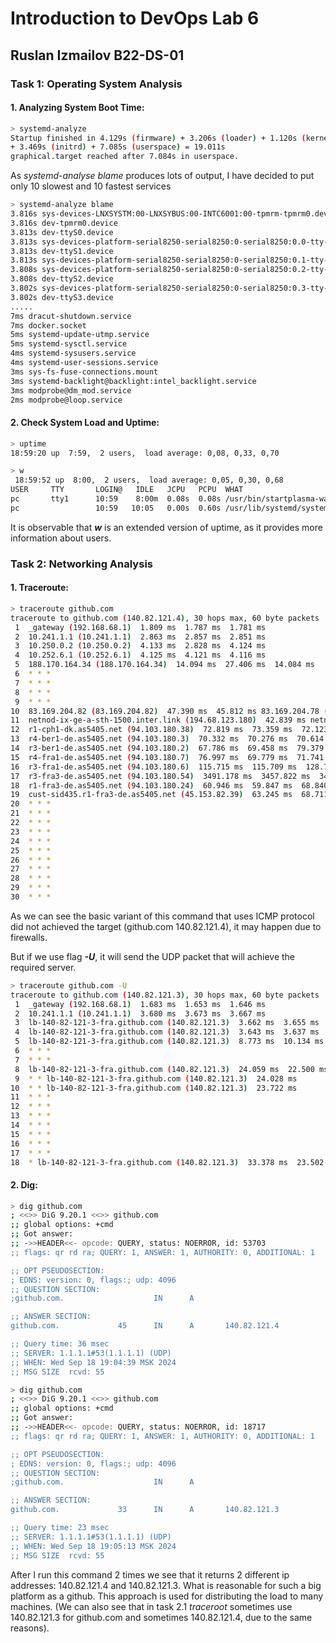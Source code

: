 # Introduction to DevOps Lab 6
## Ruslan Izmailov B22-DS-01 

### Task 1: Operating System Analysis

#### 1. Analyzing System Boot Time:
```sh 
> systemd-analyze  
Startup finished in 4.129s (firmware) + 3.206s (loader) + 1.120s (kernel) 
+ 3.469s (initrd) + 7.085s (userspace) = 19.011s 
graphical.target reached after 7.084s in userspace.
```

As _systemd-analyse blame_   produces lots of output, I have decided to put only 10 slowest and 10 fastest services
```sh
> systemd-analyze blame 
3.816s sys-devices-LNXSYSTM:00-LNXSYBUS:00-INTC6001:00-tpmrm-tpmrm0.device
3.816s dev-tpmrm0.device
3.813s dev-ttyS0.device
3.813s sys-devices-platform-serial8250-serial8250:0-serial8250:0.0-tty-ttyS0.device
3.813s dev-ttyS1.device
3.813s sys-devices-platform-serial8250-serial8250:0-serial8250:0.1-tty-ttyS1.device
3.808s sys-devices-platform-serial8250-serial8250:0-serial8250:0.2-tty-ttyS2.device
3.808s dev-ttyS2.device
3.802s sys-devices-platform-serial8250-serial8250:0-serial8250:0.3-tty-ttyS3.device
3.802s dev-ttyS3.device
.....
7ms dracut-shutdown.service
7ms docker.socket
5ms systemd-update-utmp.service
5ms systemd-sysctl.service
4ms systemd-sysusers.service
4ms systemd-user-sessions.service
3ms sys-fs-fuse-connections.mount
3ms systemd-backlight@backlight:intel_backlight.service
3ms modprobe@dm_mod.service
2ms modprobe@loop.service
```

#### 2. Check System Load and Uptime:   
```sh 
> uptime 
18:59:20 up  7:59,  2 users,  load average: 0,08, 0,33, 0,70
```

```sh
> w
 18:59:52 up  8:00,  2 users,  load average: 0,05, 0,30, 0,68
USER     TTY       LOGIN@   IDLE   JCPU   PCPU  WHAT
pc       tty1      10:59    8:00m  0.08s  0.08s /usr/bin/startplasma-wayland
pc                 10:59   10:05   0.00s  0.60s /usr/lib/systemd/systemd --users
```

It is observable that ___w___ is an extended version of uptime, as it provides more information about users. 

### Task 2: Networking Analysis

#### 1. Traceroute:

```sh
> traceroute github.com
traceroute to github.com (140.82.121.4), 30 hops max, 60 byte packets
 1  _gateway (192.168.68.1)  1.809 ms  1.787 ms  1.781 ms
 2  10.241.1.1 (10.241.1.1)  2.863 ms  2.857 ms  2.851 ms
 3  10.250.0.2 (10.250.0.2)  4.133 ms  2.828 ms  4.124 ms
 4  10.252.6.1 (10.252.6.1)  4.125 ms  4.121 ms  4.116 ms
 5  188.170.164.34 (188.170.164.34)  14.094 ms  27.406 ms  14.084 ms
 6  * * *
 7  * * *
 8  * * *
 9  * * *
10  83.169.204.82 (83.169.204.82)  47.390 ms  45.812 ms 83.169.204.78 (83.169.204.78)  42.848 ms
11  netnod-ix-ge-a-sth-1500.inter.link (194.68.123.180)  42.839 ms netnod-ix-ge-b-sth-1500.inter.link (194.68.128.180)  47.084 ms netnod-ix-ge-a-sth-1500.inter.link (194.68.123.180)  47.055 ms
12  r1-cph1-dk.as5405.net (94.103.180.38)  72.819 ms  73.359 ms  72.123 ms
13  r4-ber1-de.as5405.net (94.103.180.3)  70.332 ms  70.276 ms  70.614 ms
14  r3-ber1-de.as5405.net (94.103.180.2)  67.786 ms  69.458 ms  79.379 ms
15  r4-fra1-de.as5405.net (94.103.180.7)  76.997 ms  69.779 ms  71.741 ms
16  r3-fra1-de.as5405.net (94.103.180.6)  115.715 ms  115.709 ms  128.711 ms
17  r3-fra3-de.as5405.net (94.103.180.54)  3491.178 ms  3457.822 ms  3457.803 ms
18  r1-fra3-de.as5405.net (94.103.180.24)  60.946 ms  59.847 ms  68.840 ms
19  cust-sid435.r1-fra3-de.as5405.net (45.153.82.39)  63.245 ms  68.711 ms  66.628 ms
20  * * *
21  * * *
22  * * *
23  * * *
24  * * *
25  * * *
26  * * *
27  * * *
28  * * *               
29  * * *
30  * * *    
```

As we can see the basic variant of this command that uses ICMP protocol did not achieved the target (github.com 140.82.121.4), it may happen due to firewalls. 

But if we use flag ___-U___, it will send the UDP packet that will achieve the required server. 

```sh 
> traceroute github.com -U  
traceroute to github.com (140.82.121.3), 30 hops max, 60 byte packets
 1  _gateway (192.168.68.1)  1.683 ms  1.653 ms  1.646 ms
 2  10.241.1.1 (10.241.1.1)  3.680 ms  3.673 ms  3.667 ms
 3  lb-140-82-121-3-fra.github.com (140.82.121.3)  3.662 ms  3.655 ms  3.648 ms
 4  lb-140-82-121-3-fra.github.com (140.82.121.3)  3.643 ms  3.637 ms  6.584 ms
 5  lb-140-82-121-3-fra.github.com (140.82.121.3)  8.773 ms  10.134 ms  8.761 ms
 6  * * *
 7  * * *
 8  lb-140-82-121-3-fra.github.com (140.82.121.3)  24.059 ms  22.500 ms  24.046 ms
 9  * * lb-140-82-121-3-fra.github.com (140.82.121.3)  24.028 ms
10  * * lb-140-82-121-3-fra.github.com (140.82.121.3)  23.722 ms
11  * * *
12  * * *
13  * * *
14  * * *
15  * * *
16  * * *
17  * * *
18  * lb-140-82-121-3-fra.github.com (140.82.121.3)  33.378 ms  23.502 ms
```

#### 2. Dig:

```sh 
> dig github.com    
; <<>> DiG 9.20.1 <<>> github.com
;; global options: +cmd
;; Got answer:
;; ->>HEADER<<- opcode: QUERY, status: NOERROR, id: 53703
;; flags: qr rd ra; QUERY: 1, ANSWER: 1, AUTHORITY: 0, ADDITIONAL: 1

;; OPT PSEUDOSECTION:
; EDNS: version: 0, flags:; udp: 4096
;; QUESTION SECTION:
;github.com.                    IN      A

;; ANSWER SECTION:
github.com.             45      IN      A       140.82.121.4

;; Query time: 36 msec
;; SERVER: 1.1.1.1#53(1.1.1.1) (UDP)
;; WHEN: Wed Sep 18 19:04:39 MSK 2024
;; MSG SIZE  rcvd: 55
```

```sh
> dig github.com    
; <<>> DiG 9.20.1 <<>> github.com
;; global options: +cmd
;; Got answer:
;; ->>HEADER<<- opcode: QUERY, status: NOERROR, id: 18717
;; flags: qr rd ra; QUERY: 1, ANSWER: 1, AUTHORITY: 0, ADDITIONAL: 1

;; OPT PSEUDOSECTION:
; EDNS: version: 0, flags:; udp: 4096
;; QUESTION SECTION:
;github.com.                    IN      A

;; ANSWER SECTION:
github.com.             33      IN      A       140.82.121.3

;; Query time: 23 msec
;; SERVER: 1.1.1.1#53(1.1.1.1) (UDP)
;; WHEN: Wed Sep 18 19:05:13 MSK 2024
;; MSG SIZE  rcvd: 55
```

After I run this command 2 times we see that it returns 2 different ip addresses: 140.82.121.4 and 140.82.121.3. What is reasonable for such a big platform as a github. This approach is used for distributing the load to many machines. (We can also see that in task 2.1 _traceroot_ sometimes use 140.82.121.3 for github.com and sometimes 140.82.121.4, due to the same reasons).